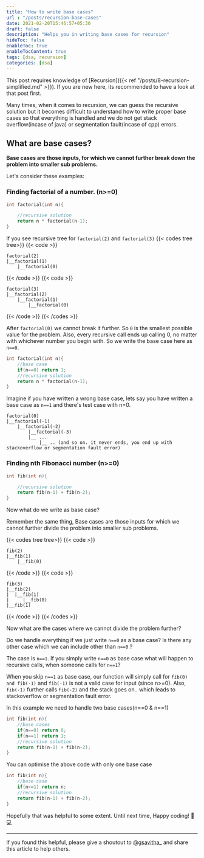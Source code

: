 ```yaml
---
title: "How to write base cases"
url : "/posts/recursion-base-cases"
date: 2021-02-20T15:46:57+05:30
draft: false
description: "Helps you in writing base cases for recursion"
hideToc: false
enableToc: true
enableTocContent: true
tags: [dsa, recursion]
categories: [dsa]
---
```


This post requires knowledge of [Recursion]({{< ref "/posts/8-recursion-simplified.md" >}}). If you are new here, its recommended to have a look at that post first.

Many times, when it comes to recursion, we can guess the recursive solution but it becomes difficult to understand how to write proper base cases so that everything is handled and we do not get stack overflow(incase of java) or segmentation fault(incase of cpp) errors.

## What are base cases?

**Base cases are those inputs, for which we cannot further break down the problem into smaller sub problems.**

Let's consider these examples:

### Finding factorial of a number. (n>=0)

```cpp
int factorial(int n){

    //recursive solution
    return n * factorial(n-1);
}
```

If you see recursive tree for `factorial(2)` and `factorial(3)`
{{< codes tree tree>}}
{{< code >}}

```tree
factorial(2)
|__factorial(1)
    |__factorial(0)
```

{{< /code >}}
{{< code >}}

```tree
factorial(3)
|__factorial(2)
    |__factorial(1)
        |__factorial(0)
```

{{< /code >}}
{{< /codes >}}

After `factorial(0)` we cannot break it further. So `0` is the smallest possible value for the problem. Also, every recursive call ends up calling 0, no matter with whichever number you begin with. So we write the base case here as `n==0`.

```cpp {hl_lines = [3]}
int factorial(int n){
    //base case
    if(n==0) return 1;
    //recursive solution
    return n * factorial(n-1);
}
```

Imagine if you have written a wrong base case, lets say you have written a base case as `n==1` and there's test case with n=0.

```tree
factorial(0)
|__factorial(-1)
    |__factorial(-2)
        |__factorial(-3)
        |__ ...
            |__ .. (and so on. it never ends, you end up with stackoverflow or segmentation fault error)
```

### Finding nth Fibonacci number (n>=0)

```cpp
int fib(int n){

    //recursive solution
    return fib(n-1) + fib(n-2);
}
```

Now what do we write as base case?

Remember the same thing, Base cases are those inputs for which we cannot further divide the problem into smaller sub problems.

{{< codes tree tree>}}
{{< code >}}

```tree
fib(2)
|__fib(1)
    |__fib(0)
```

{{< /code >}}
{{< code >}}

```tree
fib(3)
|__fib(2)
|  |__fib(1)
|     |__fib(0)
|__fib(1)
```

{{< /code >}}
{{< /codes >}}

Now what are the cases where we cannot divide the problem further?

Do we handle everything if we just write `n==0` as a base case? Is there any other case which we can include other than `n==0` ?

The case is `n==1`. If you simply write `n==0` as base case what will happen to recursive calls, when someone calls for `n==1`?

When you skip `n==1` as base case, our function will simply call for `fib(0) and fib(-1)` and `fib(-1)` is not a valid case for input (since n>=0). Also, `fib(-1)` further calls `fib(-2)` and the stack goes on.. which leads to stackoverflow or segmentation fault error.

In this example we need to handle two base cases(n==0 & n==1)

```cpp {hl_lines = [3,4]}
int fib(int n){
    //base cases
    if(n==0) return 0;
    if(n==1) return 1;
    //recursive solution
    return fib(n-1) + fib(n-2);
}
```

You can optimise the above code with only one base case

```cpp {hl_lines = [3]}
int fib(int n){
    //base case
    if(n<=1) return n;
    //recursive solution
    return fib(n-1) + fib(n-2);
}
```

Hopefully that was helpful to some extent. Until next time, Happy coding! :tada: :computer:

---

If you found this helpful, please give a shoutout to [@gsavitha_](https://twitter.com/gsavitha_) and share this article to help others. 
